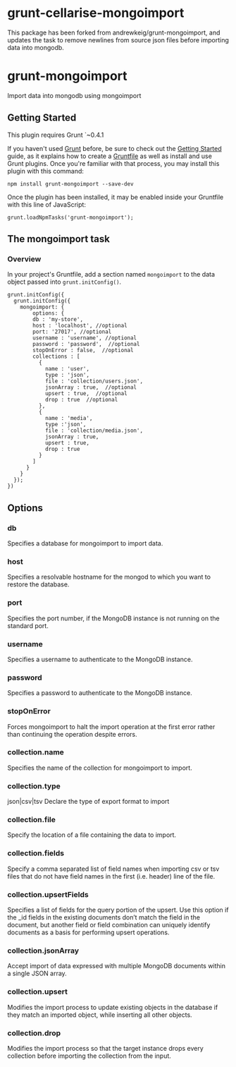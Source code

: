 # grunt-cellarise-mongoimport
This package has been forked from andrewkeig/grunt-mongoimport, and updates the task to remove newlines from source json files before importing data into mongodb.

# grunt-mongoimport

Import data into mongodb using mongoimport

## Getting Started
This plugin requires Grunt `~0.4.1

If you haven't used [Grunt](http://gruntjs.com/) before, be sure to check out the [Getting Started](http://gruntjs.com/getting-started) guide, as it explains how to create a [Gruntfile](http://gruntjs.com/sample-gruntfile) as well as install and use Grunt plugins. Once you're familiar with that process, you may install this plugin with this command:

```
npm install grunt-mongoimport --save-dev
```

Once the plugin has been installed, it may be enabled inside your Gruntfile with this line of JavaScript:

```
grunt.loadNpmTasks('grunt-mongoimport');
```

## The mongoimport task

### Overview
In your project's Gruntfile, add a section named `mongoimport` to the data object passed into `grunt.initConfig()`.

```
grunt.initConfig({
  grunt.initConfig({
    mongoimport: {
        options: {
        db : 'my-store',
        host : 'localhost', //optional
        port: '27017', //optional
        username : 'username', //optional
        password : 'password',  //optional
        stopOnError : false,  //optional
        collections : [
          { 
            name : 'user', 
            type : 'json', 
            file : 'collection/users.json', 
            jsonArray : true,  //optional
            upsert : true,  //optional
            drop : true  //optional
          }, 
          { 
            name : 'media', 
            type :'json', 
            file : 'collection/media.json', 
            jsonArray : true, 
            upsert : true,
            drop : true
          }
        ]
      }
    }
  });
})
```

## Options

### db
Specifies a database for mongoimport to import data.
### host
Specifies a resolvable hostname for the mongod to which you want to restore the database.
### port
Specifies the port number, if the MongoDB instance is not running on the standard port.
### username
Specifies a username to authenticate to the MongoDB instance.
### password
Specifies a password to authenticate to the MongoDB instance.
### stopOnError
Forces mongoimport to halt the import operation at the first error rather than continuing the operation despite errors.


### collection.name
Specifies the name of the collection for mongoimport to import.
### collection.type
json|csv|tsv Declare the type of export format to import 
### collection.file
Specify the location of a file containing the data to import.
### collection.fields
Specify a comma separated list of field names when importing csv or tsv files that do not have field names in the first (i.e. header) line of the file.
### collection.upsertFields
Specifies a list of fields for the query portion of the upsert. Use this option if the _id fields in the existing documents don’t match the field in the document, but another field or field combination can uniquely identify documents as a basis for performing upsert operations.
### collection.jsonArray
Accept import of data expressed with multiple MongoDB documents within a single JSON array.
### collection.upsert
Modifies the import process to update existing objects in the database if they match an imported object, while inserting all other objects.
### collection.drop
Modifies the import process so that the target instance drops every collection before importing the collection from the input.


